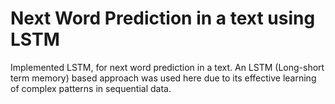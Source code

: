 # Next Word Prediction in a text using LSTM

Implemented LSTM, for next word prediction in a text. 
An LSTM (Long-short term memory) based approach was used here due to its effective learning of complex patterns in sequential data.
